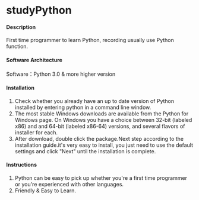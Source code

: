 # studyPython

#### Description
First time programmer to learn Python, recording usually use Python function.

#### Software Architecture
Software：Python 3.0 & more higher version

#### Installation

1.  Check whether you already have an up to date version of Python installed by entering python in a command line window. 
2.  The most stable Windows downloads are available from the Python for Windows page. On Windows you have a choice between 32-bit (labeled x86) and and 64-bit (labeled x86-64) versions, and several flavors of installer for each. 
3.  After download, double click the package.Next step according to the installation guide.it's very easy to install, you just need to use the default settings and click "Next" until the installation is complete.

#### Instructions

1.  Python can be easy to pick up whether you're a first time programmer or you're experienced with other languages. 
2.  Friendly & Easy to Learn.

